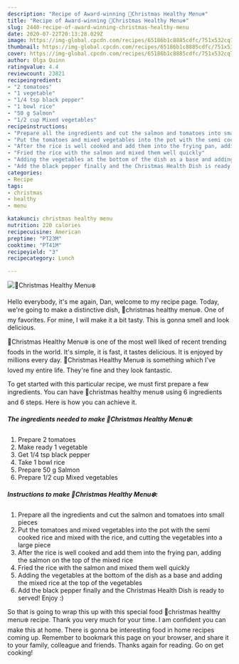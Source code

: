```yaml
---
description: "Recipe of Award-winning 🎄Christmas Healthy Menu❄️"
title: "Recipe of Award-winning 🎄Christmas Healthy Menu❄️"
slug: 2440-recipe-of-award-winning-christmas-healthy-menu
date: 2020-07-22T20:13:28.029Z
image: https://img-global.cpcdn.com/recipes/65186b1c8885cdfc/751x532cq70/🎄christmas-healthy-menu❄️-recipe-main-photo.jpg
thumbnail: https://img-global.cpcdn.com/recipes/65186b1c8885cdfc/751x532cq70/🎄christmas-healthy-menu❄️-recipe-main-photo.jpg
cover: https://img-global.cpcdn.com/recipes/65186b1c8885cdfc/751x532cq70/🎄christmas-healthy-menu❄️-recipe-main-photo.jpg
author: Olga Quinn
ratingvalue: 4.4
reviewcount: 23821
recipeingredient:
- "2 tomatoes"
- "1 vegetable"
- "1/4 tsp black pepper"
- "1 bowl rice"
- "50 g Salmon"
- "1/2 cup Mixed vegetables"
recipeinstructions:
- "Prepare all the ingredients and cut the salmon and tomatoes into small pieces"
- "Put the tomatoes and mixed vegetables into the pot with the semi cooked rice and mixed with the rice, and cutting the vegetables into a large piece"
- "After the rice is well cooked and add them into the frying pan, adding the salmon on the top of the mixed rice"
- "Fried the rice with the salmon and mixed them well quickly"
- "Adding the vegetables at the bottom of the dish as a base and adding the mixed rice at the top of the vegetables"
- "Add the black pepper finally and the Christmas Health Dish is ready to served! Enjoy :)"
categories:
- Recipe
tags:
- christmas
- healthy
- menu

katakunci: christmas healthy menu 
nutrition: 220 calories
recipecuisine: American
preptime: "PT23M"
cooktime: "PT41M"
recipeyield: "3"
recipecategory: Lunch

---
```



![🎄Christmas Healthy Menu❄️](https://img-global.cpcdn.com/recipes/65186b1c8885cdfc/751x532cq70/🎄christmas-healthy-menu❄️-recipe-main-photo.jpg)

Hello everybody, it's me again, Dan, welcome to my recipe page. Today, we're going to make a distinctive dish, 🎄christmas healthy menu❄️. One of my favorites. For mine, I will make it a bit tasty. This is gonna smell and look delicious.



🎄Christmas Healthy Menu❄️ is one of the most well liked of recent trending foods in the world. It's simple, it is fast, it tastes delicious. It is enjoyed by millions every day. 🎄Christmas Healthy Menu❄️ is something which I've loved my entire life. They're fine and they look fantastic.


To get started with this particular recipe, we must first prepare a few ingredients. You can have 🎄christmas healthy menu❄️ using 6 ingredients and 6 steps. Here is how you can achieve it.

<!--inarticleads1-->

##### The ingredients needed to make 🎄Christmas Healthy Menu❄️:

1. Prepare 2 tomatoes
1. Make ready 1 vegetable
1. Get 1/4 tsp black pepper
1. Take 1 bowl rice
1. Prepare 50 g Salmon
1. Prepare 1/2 cup Mixed vegetables




<!--inarticleads2-->

##### Instructions to make 🎄Christmas Healthy Menu❄️:

1. Prepare all the ingredients and cut the salmon and tomatoes into small pieces
1. Put the tomatoes and mixed vegetables into the pot with the semi cooked rice and mixed with the rice, and cutting the vegetables into a large piece
1. After the rice is well cooked and add them into the frying pan, adding the salmon on the top of the mixed rice
1. Fried the rice with the salmon and mixed them well quickly
1. Adding the vegetables at the bottom of the dish as a base and adding the mixed rice at the top of the vegetables
1. Add the black pepper finally and the Christmas Health Dish is ready to served! Enjoy :)




So that is going to wrap this up with this special food 🎄christmas healthy menu❄️ recipe. Thank you very much for your time. I am confident you can make this at home. There is gonna be interesting food in home recipes coming up. Remember to bookmark this page on your browser, and share it to your family, colleague and friends. Thanks again for reading. Go on get cooking!
